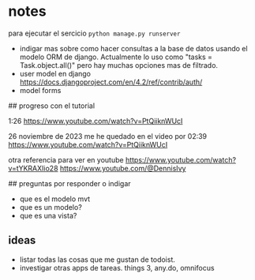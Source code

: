 # notes

para ejecutar el sercicio `python manage.py runserver`

- indigar mas sobre como hacer consultas a la base de datos usando el modelo ORM de django. Actualmente lo uso como "tasks = Task.object.all()" pero hay muchas opciones mas de filtrado.
- user model en django https://docs.djangoproject.com/en/4.2/ref/contrib/auth/
- model forms

## progreso con el tutorial

1:26
https://www.youtube.com/watch?v=PtQiiknWUcI

26 noviembre de 2023
me he quedado en el video por 02:39
https://www.youtube.com/watch?v=PtQiiknWUcI

otra referencia para ver en youtube
https://www.youtube.com/watch?v=tYKRAXIio28
https://www.youtube.com/@DennisIvy

## preguntas por responder o indigar

- que es el modelo mvt
- que es un modelo?
- que es una vista?

## ideas

- listar todas las cosas que me gustan de todoist.
- investigar otras apps de tareas. things 3, any.do, omnifocus
